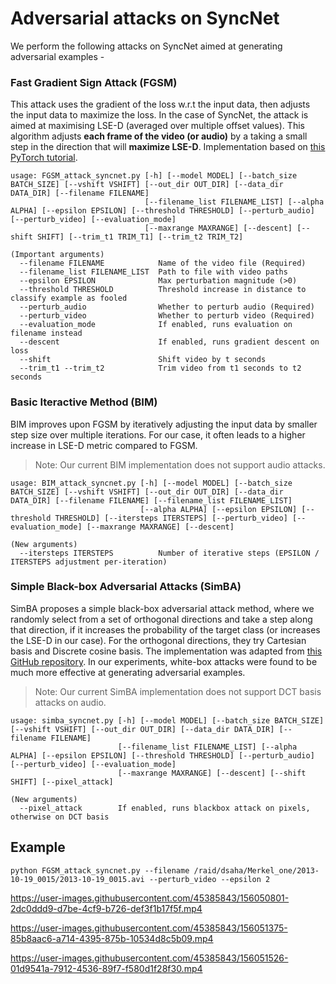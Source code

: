# Adversarial attacks on SyncNet
We perform the following attacks on SyncNet aimed at generating adversarial examples -   

### Fast Gradient Sign Attack (FGSM)
This attack uses the gradient of the loss w.r.t the input data, then adjusts the input data to maximize the loss. In the case of SyncNet, the attack is aimed at maximising LSE-D (averaged over multiple offset values). This algorithm adjusts **each frame of the video (or audio)** by a taking a small step in the direction that will **maximize LSE-D**.
Implementation based on [this PyTorch tutorial](https://pytorch.org/tutorials/beginner/fgsm_tutorial.html).


```                              
usage: FGSM_attack_syncnet.py [-h] [--model MODEL] [--batch_size BATCH_SIZE] [--vshift VSHIFT] [--out_dir OUT_DIR] [--data_dir DATA_DIR] [--filename FILENAME]
                              [--filename_list FILENAME_LIST] [--alpha ALPHA] [--epsilon EPSILON] [--threshold THRESHOLD] [--perturb_audio] [--perturb_video] [--evaluation_mode]
                              [--maxrange MAXRANGE] [--descent] [--shift SHIFT] [--trim_t1 TRIM_T1] [--trim_t2 TRIM_T2]
```

```
(Important arguments)
  --filename FILENAME            Name of the video file (Required)
  --filename_list FILENAME_LIST  Path to file with video paths
  --epsilon EPSILON              Max perturbation magnitude (>0)
  --threshold THRESHOLD          Threshold increase in distance to classify example as fooled
  --perturb_audio                Whether to perturb audio (Required)
  --perturb_video                Whether to perturb video (Required)
  --evaluation_mode              If enabled, runs evaluation on filename instead
  --descent                      If enabled, runs gradient descent on loss
  --shift                        Shift video by t seconds
  --trim_t1 --trim_t2            Trim video from t1 seconds to t2 seconds
```

### Basic Iteractive Method (BIM) 
BIM improves upon FGSM by iteratively adjusting the input data by smaller step size over multiple iterations. For our case, it often leads to a higher increase in LSE-D metric compared to FGSM. 
> Note: Our current BIM implementation does not support audio attacks.

```
usage: BIM_attack_syncnet.py [-h] [--model MODEL] [--batch_size BATCH_SIZE] [--vshift VSHIFT] [--out_dir OUT_DIR] [--data_dir DATA_DIR] [--filename FILENAME] [--filename_list FILENAME_LIST]
                             [--alpha ALPHA] [--epsilon EPSILON] [--threshold THRESHOLD] [--itersteps ITERSTEPS] [--perturb_video] [--evaluation_mode] [--maxrange MAXRANGE] [--descent]
```

```
(New arguments)
  --itersteps ITERSTEPS          Number of iterative steps (EPSILON / ITERSTEPS adjustment per-iteration)
```
### Simple Black-box Adversarial Attacks (SimBA)
SimBA proposes a simple black-box adversarial attack method, where we randomly select from a set of orthogonal directions and take a step along that direction, if it increases the probability of the target class (or increases the LSE-D in our case). For the orthogonal directions, they try Cartesian basis and Discrete cosine basis. The implementation was adapted from [this GitHub repository](https://github.com/cg563/simple-blackbox-attack). In our experiments, white-box attacks were found to be much more effective at generating adversarial examples.
> Note: Our current SimBA implementation does not support DCT basis attacks on audio.
```
usage: simba_syncnet.py [-h] [--model MODEL] [--batch_size BATCH_SIZE] [--vshift VSHIFT] [--out_dir OUT_DIR] [--data_dir DATA_DIR] [--filename FILENAME]
                        [--filename_list FILENAME_LIST] [--alpha ALPHA] [--epsilon EPSILON] [--threshold THRESHOLD] [--perturb_audio] [--perturb_video] [--evaluation_mode]
                        [--maxrange MAXRANGE] [--descent] [--shift SHIFT] [--pixel_attack]
```
```
(New arguments)
  --pixel_attack        If enabled, runs blackbox attack on pixels, otherwise on DCT basis
```

## Example
```
python FGSM_attack_syncnet.py --filename /raid/dsaha/Merkel_one/2013-10-19_0015/2013-10-19_0015.avi --perturb_video --epsilon 2
```

https://user-images.githubusercontent.com/45385843/156050801-2dc0ddd9-d7be-4cf9-b726-def3f1b17f5f.mp4

https://user-images.githubusercontent.com/45385843/156051375-85b8aac6-a714-4395-875b-10534d8c5b09.mp4

https://user-images.githubusercontent.com/45385843/156051526-01d9541a-7912-4536-89f7-f580d1f28f30.mp4
